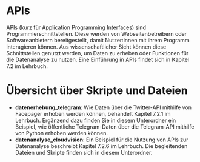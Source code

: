 # APIs
APIs (kurz für Application Programming Interfaces) sind Programmierschnittstellen. Diese werden von Webseitenbetreibern oder Softwareanbietern bereitgestellt, damit Nutzer:innen mit ihrem Programm interagieren können. Aus wissenschaftlicher Sicht können diese Schnittstellen genutzt werden, um Daten zu erheben oder Funktionen für die Datenanalyse zu nutzen. Eine Einführung in APIs findet sich in Kapitel 7.2 im Lehrbuch. 

# Übersicht über Skripte und Dateien
- **datenerhebung_telegram**: Wie Daten über die Twitter-API mithilfe von Facepager erhoben werden können, behandelt Kapitel 7.2.1 im Lehrbuch. Ergänzend dazu finden Sie in diesem Unterordner ein Beispiel, wie öffentliche Telegram-Daten über die Telegram-API mithilfe von Python erhoben werden können.  
- **datenanalyse_cloudvision**: Ein Beispiel für die Nutzung von APIs zur Datenanalyse beschreibt Kapitel 7.2.6 im Lehrbuch. Die begleitenden Dateien und Skripte finden sich in diesem Unterordner. 